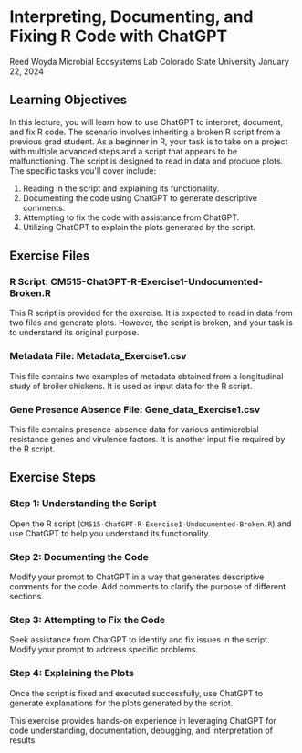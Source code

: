
# Interpreting, Documenting, and Fixing R Code with ChatGPT

Reed Woyda
Microbial Ecosystems Lab 
Colorado State University
January 22, 2024


## Learning Objectives

In this lecture, you will learn how to use ChatGPT to interpret, document, and fix R code. The scenario involves inheriting a broken R script from a previous grad student. As a beginner in R, your task is to take on a project with multiple advanced steps and a script that appears to be malfunctioning. The script is designed to read in data and produce plots. The specific tasks you'll cover include:

1. Reading in the script and explaining its functionality.
2. Documenting the code using ChatGPT to generate descriptive comments.
3. Attempting to fix the code with assistance from ChatGPT.
4. Utilizing ChatGPT to explain the plots generated by the script.

## Exercise Files

### R Script: CM515-ChatGPT-R-Exercise1-Undocumented-Broken.R

This R script is provided for the exercise. It is expected to read in data from two files and generate plots. However, the script is broken, and your task is to understand its original purpose.

### Metadata File: Metadata_Exercise1.csv

This file contains two examples of metadata obtained from a longitudinal study of broiler chickens. It is used as input data for the R script.

### Gene Presence Absence File: Gene_data_Exercise1.csv

This file contains presence-absence data for various antimicrobial resistance genes and virulence factors. It is another input file required by the R script.

## Exercise Steps

### Step 1: Understanding the Script

Open the R script (`CM515-ChatGPT-R-Exercise1-Undocumented-Broken.R`) and use ChatGPT to help you understand its functionality.

### Step 2: Documenting the Code

Modify your prompt to ChatGPT in a way that generates descriptive comments for the code. Add comments to clarify the purpose of different sections.

### Step 3: Attempting to Fix the Code

Seek assistance from ChatGPT to identify and fix issues in the script. Modify your prompt to address specific problems.

### Step 4: Explaining the Plots

Once the script is fixed and executed successfully, use ChatGPT to generate explanations for the plots generated by the script.

This exercise provides hands-on experience in leveraging ChatGPT for code understanding, documentation, debugging, and interpretation of results.
